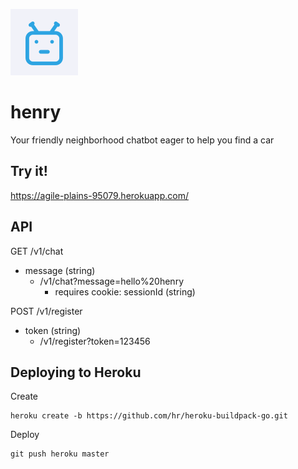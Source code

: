 ![Henry logo](https://github.com/PiusNyakoojo/henry/blob/master/webapp/henry-chat/public/logo.png "Henry")
# henry
Your friendly neighborhood chatbot eager to help you find a car

## Try it!
https://agile-plains-95079.herokuapp.com/

## API
GET /v1/chat
- message (string)
  - /v1/chat?message=hello%20henry
    - requires cookie: sessionId (string)

POST /v1/register
- token (string)
  - /v1/register?token=123456

## Deploying to Heroku

Create
```
heroku create -b https://github.com/hr/heroku-buildpack-go.git
```
Deploy
```
git push heroku master
```
